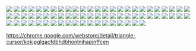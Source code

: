 ![](https://cldup.com/YxErTW0SJ3.png) ![](https://cldup.com/YxErTW0SJ3.png) ![](https://cldup.com/YxErTW0SJ3.png) ![](https://cldup.com/YxErTW0SJ3.png) ![](https://cldup.com/YxErTW0SJ3.png)
![](https://cldup.com/YxErTW0SJ3.png) ![](https://cldup.com/YxErTW0SJ3.png) ![](https://cldup.com/YxErTW0SJ3.png) ![](https://cldup.com/YxErTW0SJ3.png) ![](https://cldup.com/YxErTW0SJ3.png)
![](https://cldup.com/YxErTW0SJ3.png) ![](https://cldup.com/YxErTW0SJ3.png) ![](https://cldup.com/YxErTW0SJ3.png) ![](https://cldup.com/YxErTW0SJ3.png) ![](https://cldup.com/YxErTW0SJ3.png)
![](https://cldup.com/YxErTW0SJ3.png) ![](https://cldup.com/YxErTW0SJ3.png) ![](https://cldup.com/YxErTW0SJ3.png) ![](https://cldup.com/YxErTW0SJ3.png) ![](https://cldup.com/YxErTW0SJ3.png)
![](https://cldup.com/YxErTW0SJ3.png) ![](https://cldup.com/YxErTW0SJ3.png) ![](https://cldup.com/YxErTW0SJ3.png) ![](https://cldup.com/YxErTW0SJ3.png) ![](https://cldup.com/YxErTW0SJ3.png)
![](https://cldup.com/YxErTW0SJ3.png) ![](https://cldup.com/YxErTW0SJ3.png) ![](https://cldup.com/YxErTW0SJ3.png) ![](https://cldup.com/YxErTW0SJ3.png) ![](https://cldup.com/YxErTW0SJ3.png)
![](https://cldup.com/YxErTW0SJ3.png) ![](https://cldup.com/YxErTW0SJ3.png) ![](https://cldup.com/YxErTW0SJ3.png) ![](https://cldup.com/YxErTW0SJ3.png) ![](https://cldup.com/YxErTW0SJ3.png)
![](https://cldup.com/YxErTW0SJ3.png) ![](https://cldup.com/YxErTW0SJ3.png) ![](https://cldup.com/YxErTW0SJ3.png) ![](https://cldup.com/YxErTW0SJ3.png) ![](https://cldup.com/YxErTW0SJ3.png)
![](https://cldup.com/YxErTW0SJ3.png) ![](https://cldup.com/YxErTW0SJ3.png) ![](https://cldup.com/YxErTW0SJ3.png) ![](https://cldup.com/YxErTW0SJ3.png) ![](https://cldup.com/YxErTW0SJ3.png)
![](https://cldup.com/YxErTW0SJ3.png) ![](https://cldup.com/YxErTW0SJ3.png) ![](https://cldup.com/YxErTW0SJ3.png) ![](https://cldup.com/YxErTW0SJ3.png) ![](https://cldup.com/YxErTW0SJ3.png)
![](https://cldup.com/YxErTW0SJ3.png) ![](https://cldup.com/YxErTW0SJ3.png) ![](https://cldup.com/YxErTW0SJ3.png) ![](https://cldup.com/YxErTW0SJ3.png) ![](https://cldup.com/YxErTW0SJ3.png)
![](https://cldup.com/YxErTW0SJ3.png) ![](https://cldup.com/YxErTW0SJ3.png) ![](https://cldup.com/YxErTW0SJ3.png) ![](https://cldup.com/YxErTW0SJ3.png) ![](https://cldup.com/YxErTW0SJ3.png)
![](https://cldup.com/YxErTW0SJ3.png) ![](https://cldup.com/YxErTW0SJ3.png) ![](https://cldup.com/YxErTW0SJ3.png) ![](https://cldup.com/YxErTW0SJ3.png) ![](https://cldup.com/YxErTW0SJ3.png)
![](https://cldup.com/YxErTW0SJ3.png) ![](https://cldup.com/YxErTW0SJ3.png) ![](https://cldup.com/YxErTW0SJ3.png) ![](https://cldup.com/YxErTW0SJ3.png)

https://chrome.google.com/webstore/detail/triangle-cursor/kokjpglgacfdbhdbhonlnjhapinffcen
